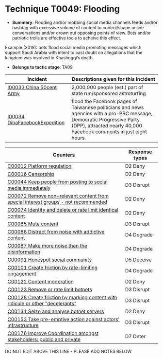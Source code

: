# Technique T0049: Flooding

* **Summary**: Flooding and/or mobbing social media channels feeds and/or hashtag with excessive volume of content to control/shape online conversations and/or drown out opposing points of view. Bots and/or patriotic trolls are effective tools to acheive this effect. 

Example (2018): bots flood social media promoting messages which support Saudi Arabia with intent to cast doubt on allegations that the kingdom was involved in Khashoggi’s death.

* **Belongs to tactic stage**: TA09


| Incident | Descriptions given for this incident |
| -------- | -------------------- |
| [I00033 China 50cent Army](../incidents/I00033.md) | 2,000,000 people (est.) part of state run/sponsored astroturfing |
| [I00034 DibaFacebookExpedition](../incidents/I00034.md) | flood the Facebook pages of Taiwanese politicians and news agencies with a pro-PRC message, Democratic Progressive Party (DPP), attracted nearly 40,000 Facebook comments in just eight hours. |



| Counters | Response types |
| -------- | -------------- |
| [C00012 Platform regulation](../counters/C00012.md) | D2 Deny |
| [C00016 Censorship](../counters/C00016.md) | D2 Deny |
| [C00044 Keep people from posting to social media immediately](../counters/C00044.md) | D3 Disrupt |
| [C00072 Remove non-relevant content from special interest groups - not recommended](../counters/C00072.md) | D2 Deny |
| [C00074 Identify and delete or rate limit identical content](../counters/C00074.md) | D2 Deny |
| [C00085 Mute content](../counters/C00085.md) | D3 Disrupt |
| [C00086 Distract from noise with addictive content](../counters/C00086.md) | D4 Degrade |
| [C00087 Make more noise than the disinformation](../counters/C00087.md) | D4 Degrade |
| [C00091 Honeypot social community](../counters/C00091.md) | D5 Deceive |
| [C00101 Create friction by rate-limiting engagement](../counters/C00101.md) | D4 Degrade |
| [C00122 Content moderation](../counters/C00122.md) | D2 Deny |
| [C00123 Remove or rate limit botnets](../counters/C00123.md) | D3 Disrupt |
| [C00128 Create friction by marking content with ridicule or other "decelerants"](../counters/C00128.md) | D3 Disrupt |
| [C00131 Seize and analyse botnet servers](../counters/C00131.md) | D2 Deny |
| [C00153 Take pre-emptive action against actors' infrastructure](../counters/C00153.md) | D3 Disrupt |
| [C00176 Improve Coordination amongst stakeholders: public and private](../counters/C00176.md) | D7 Deter |


DO NOT EDIT ABOVE THIS LINE - PLEASE ADD NOTES BELOW
